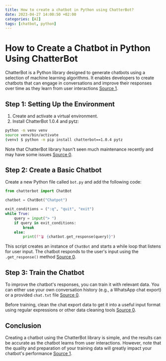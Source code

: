 ```yaml
---
title: How to create a chatbot in Python using ChatterBot?
date: 2023-04-27 14:00:50 +02:00
categories: [AI]
tags: [chatbot, python]
---
```

# How to Create a Chatbot in Python Using ChatterBot

ChatterBot is a Python library designed to generate chatbots using a selection of machine learning algorithms. It enables developers to create chatbots that can engage in conversations and improve their responses over time as they learn from user interactions [Source 1](https://www.datacamp.com/tutorial/building-a-chatbot-using-chatterbot).

## Step 1: Setting Up the Environment

1. Create and activate a virtual environment.
2. Install ChatterBot 1.0.4 and pytz:

```bash
python -m venv venv
source venv/bin/activate
(venv) $ python -m pip install chatterbot==1.0.4 pytz
```

Note that ChatterBot library hasn't seen much maintenance recently and may have some issues [Source 0](https://realpython.com/build-a-chatbot-python-chatterbot/).

## Step 2: Create a Basic Chatbot

Create a new Python file called `bot.py` and add the following code:

```python
from chatterbot import ChatBot

chatbot = ChatBot("Chatpot")

exit_conditions = (":q", "quit", "exit")
while True:
    query = input("> ")
    if query in exit_conditions:
        break
    else:
        print(f"🪴 {chatbot.get_response(query)}")
```

This script creates an instance of `ChatBot` and starts a while loop that listens for user input. The chatbot responds to the user's input using the `.get_response()` method [Source 0](https://realpython.com/build-a-chatbot-python-chatterbot/).

## Step 3: Train the Chatbot

To improve the chatbot's responses, you can train it with relevant data. You can either use your own conversation history (e.g., a WhatsApp chat export) or a provided `chat.txt` file [Source 0](https://realpython.com/build-a-chatbot-python-chatterbot/).

Before training, clean the chat export data to get it into a useful input format using regular expressions or other data cleaning tools [Source 0](https://realpython.com/build-a-chatbot-python-chatterbot/).

## Conclusion

Creating a chatbot using the ChatterBot library is simple, and the results can be accurate as the chatbot learns from user interactions. However, note that the quality and preparation of your training data will greatly impact your chatbot's performance [Source 1](https://www.datacamp.com/tutorial/building-a-chatbot-using-chatterbot).